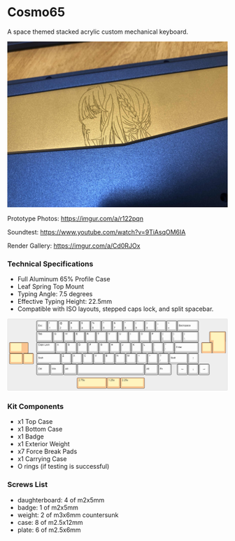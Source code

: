 # Cosmo65
A space themed stacked acrylic custom mechanical keyboard.

![alt text](https://github.com/fiction99/Violet65/blob/main/media/IMG_3101.jpg)

Prototype Photos: https://imgur.com/a/r122pqn

Soundtest: https://www.youtube.com/watch?v=9TiAsqOM6IA

Render Gallery: https://imgur.com/a/Cd0RJOx

### Technical Specifications ###

* Full Aluminum 65% Profile Case
* Leaf Spring Top Mount
* Typing Angle: 7.5 degrees
* Effective Typing Height: 22.5mm
* Compatible with ISO layouts, stepped caps lock, and split spacebar.

![alt text](https://github.com/fiction99/Cosmo65/blob/main/media/cosmo65layout.png?rae=true)

  
### Kit Components ###
* x1 Top Case
* x1 Bottom Case
* x1 Badge
* x1 Exterior Weight
* x7 Force Break Pads
* x1 Carrying Case
* O rings (if testing is successful)

### Screws List ###
* daughterboard: 4 of m2x5mm 
* badge: 1 of m2x5mm 
* weight: 2 of m3x6mm countersunk
* case: 8 of m2.5x12mm
* plate: 6 of m2.5x6mm

